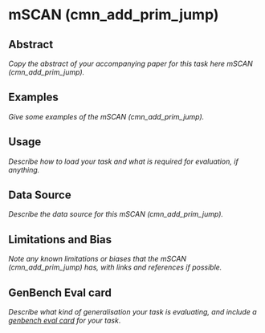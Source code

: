 # mSCAN (cmn_add_prim_jump)

## Abstract
*Copy the abstract of your accompanying paper for this task here mSCAN (cmn_add_prim_jump).*

## Examples
*Give some examples of the mSCAN (cmn_add_prim_jump).*

## Usage
*Describe how to load your task and what is required for evaluation, if anything.*

## Data Source
*Describe the data source for this mSCAN (cmn_add_prim_jump).*

## Limitations and Bias
*Note any known limitations or biases that the mSCAN (cmn_add_prim_jump) has, with links and references if possible.*

## GenBench Eval card
*Describe what kind of generalisation your task is evaluating, and include a [genbench eval card](https://genbench.org/eval_cards/) for your task*.
